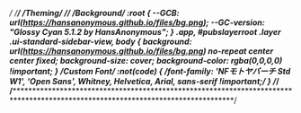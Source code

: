 */
/**********************************************************************************************************************************/
/**Theming**/
/****************************************************************/
/*Background*/
:root {
--GCB: url(https://hansanonymous.github.io/files/bg.png);
--GC-version: "Glossy Cyan 5.1.2 by HansAnonymous";
}
.app, #pubslayerroot .layer .ui-standard-sidebar-view, body {
background: url(https://hansanonymous.github.io/files/bg.png) no-repeat center center fixed;
background-size: cover;
background-color: rgba(0,0,0,0) !important;
}
/*Custom Font*/
*:not(code) {
/*font-family: 'NFモトヤバーチ Std W1', 'Open Sans', Whitney, Helvetica, Arial, sans-serif !important;*/
}
/****************************************************************/
/**********************************************************************************************************************************/
